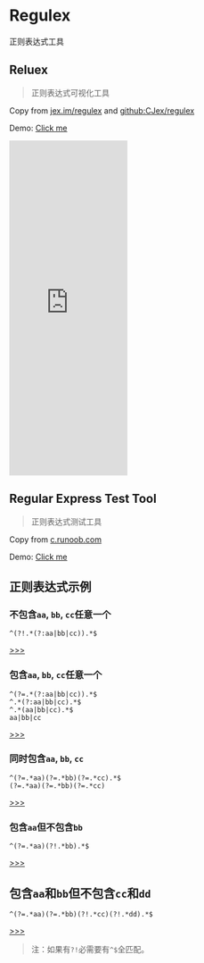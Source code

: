 # Regulex

正则表达式工具


## Reluex

> 正则表达式可视化工具


Copy from [jex.im/regulex](https://jex.im/regulex/#!flags=&re=a%7Cb*)
and [github:CJex/regulex](https://github.com/CJex/regulex)


Demo: [Click me](http://10.64.12.53:65534/regularexprtool.html#!flags=gm&rexpr=a%7Cb*)

<iframe frameborder="0" width="212" height="600" src="http://10.64.12.53:65534/Regulex.html#flags=&re=(a%7Cb)*"></iframe>


## Regular Express Test Tool

> 正则表达式测试工具

Copy from [c.runoob.com](https://c.runoob.com/front-end/854/)

Demo: [Click me](http://10.64.12.53:65534/regularexprtool.html)


## 正则表达式示例

### 不包含`aa`, `bb`, `cc`任意一个

```
^(?!.*(?:aa|bb|cc)).*$
```

[>>>](http://10.64.12.53:65534/regularexprtool.html#!rexpr=%5E(%3F!.*(%3F%3Aaa%7Cbb%7Ccc)).*%24&text=xaax%0Axbbcc%0Anoabc&flags=gm)


### 包含`aa`, `bb`, `cc`任意一个

```
^(?=.*(?:aa|bb|cc)).*$
^.*(?:aa|bb|cc).*$
^.*(aa|bb|cc).*$
aa|bb|cc
```

[>>>](http://10.64.12.53:65534/regularexprtool.html#!flags=gm&rexpr=%5E(%3F%3D.*(%3F%3Aaa%7Cbb%7Ccc)).*%24&text=test%20aab%0Abbtest%0Aaabbcc%0Anoabc)


### 同时包含`aa`, `bb`, `cc`

```
^(?=.*aa)(?=.*bb)(?=.*cc).*$
(?=.*aa)(?=.*bb)(?=.*cc)
```

[>>>](http://10.64.12.53:65534/regularexprtool.html#!flags=gm&rexpr=%5E(%3F%3D.*aa)(%3F%3D.*bb)(%3F%3D.*cc).*%24&text=bbcc_noa%0Aaacc_nob%0Aaabb_noc%0Aaatbbxcc%0Accbbxxaa)


### 包含`aa`但不包含`bb`

```
^(?=.*aa)(?!.*bb).*$
```

[>>>](http://10.64.12.53:65534/regularexprtool.html#!flags=gm&rexpr=%5E(%3F%3D.*aa)(%3F!.*bb).*%24&text=has_aa_no_b%0Ahas_aa_has_bb%0Ahas_bb_no_a)


## 包含`aa`和`bb`但不包含`cc`和`dd`

```
^(?=.*aa)(?=.*bb)(?!.*cc)(?!.*dd).*$
```

[>>>](http://10.64.12.53:65534/regularexprtool.html#!flags=gm&rexpr=%5E(%3F%3D.*aa)(%3F%3D.*bb)(%3F!.*cc)(%3F!.*dd).*%24&text=aabbccdd%0Aaaccbb%0Addaabb%0Abbaa_nocd%0Aaaxxbbbaa)


> 注：如果有`?!`必需要有`^$`全匹配。